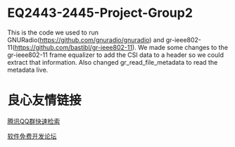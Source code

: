# EQ2443-2445-Project-Group2
This is the code we used to run GNURadio(https://github.com/gnuradio/gnuradio) 
and gr-ieee802-11(https://github.com/bastibl/gr-ieee802-11).
We made some changes to the gr-ieee802-11 frame equalizer to add the CSI data to a header so we could extract that information.
Also changed gr_read_file_metadata to read the metadata live.


 # 良心友情链接

[腾讯QQ群快速检索](http://u.720life.cn/s/8cf73f7c)

[软件免费开发论坛](http://u.720life.cn/s/bbb01dc0)